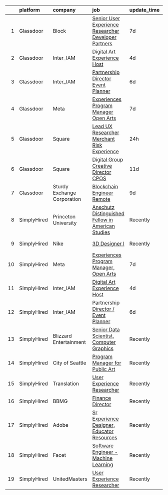 

|    | platform    | company                     | job                                                                                                                                                                                                                                                                                                                      | update_time   | location          |
|---:|:------------|:----------------------------|:-------------------------------------------------------------------------------------------------------------------------------------------------------------------------------------------------------------------------------------------------------------------------------------------------------------------------|:--------------|:------------------|
|  1 | Glassdoor   | Block                       | [Senior User Experience Researcher  Developer   Partners](https://www.glassdoor.com/partner/jobListing.htm?pos=106&ao=1136043&s=58&guid=00000182de0e11d487fb5ec19568cda5&src=GD_JOB_AD&t=SR&vt=w&cs=1_ffd42bb1&cb=1661582840433&jobListingId=1008082214085&jrtk=3-0-1gbf0s4fuklu4801-1gbf0s4gigsog800-7e94a9cd1a85741a-) | 7d            | New York, NY      |
|  2 | Glassdoor   | Inter_IAM                   | [Digital Art Experience Host](https://www.glassdoor.com/partner/jobListing.htm?pos=102&ao=1136043&s=58&guid=00000182de0e11d487fb5ec19568cda5&src=GD_JOB_AD&t=SR&vt=w&ea=1&cs=1_b2546be2&cb=1661582840432&jobListingId=1008086032988&jrtk=3-0-1gbf0s4fuklu4801-1gbf0s4gigsog800-0b7f226d2869b001-)                        | 4d            | New York, NY      |
|  3 | Glassdoor   | Inter_IAM                   | [Partnership Director   Event Planner](https://www.glassdoor.com/partner/jobListing.htm?pos=104&ao=1136043&s=58&guid=00000182de0e11d487fb5ec19568cda5&src=GD_JOB_AD&t=SR&vt=w&ea=1&cs=1_502c06c2&cb=1661582840432&jobListingId=1008082377247&jrtk=3-0-1gbf0s4fuklu4801-1gbf0s4gigsog800-3b17702d11cb6601-)               | 6d            | Manhattan         |
|  4 | Glassdoor   | Meta                        | [Experiences Program Manager  Open Arts](https://www.glassdoor.com/partner/jobListing.htm?pos=101&ao=1136043&s=58&guid=00000182de0e11d487fb5ec19568cda5&src=GD_JOB_AD&t=SR&vt=w&cs=1_e6fcc532&cb=1661582840432&jobListingId=1008081436382&jrtk=3-0-1gbf0s4fuklu4801-1gbf0s4gigsog800-028a6b7ff81718d7-)                  | 7d            | Menlo Park, CA    |
|  5 | Glassdoor   | Square                      | [Lead UX Researcher  Merchant Risk Experience](https://www.glassdoor.com/partner/jobListing.htm?pos=105&ao=1136043&s=58&guid=00000182de0e11d487fb5ec19568cda5&src=GD_JOB_AD&t=SR&vt=w&cs=1_185e32a5&cb=1661582840432&jobListingId=1008097942918&jrtk=3-0-1gbf0s4fuklu4801-1gbf0s4gigsog800-21e7e4aaceb65bfd-)            | 24h           | Oregon            |
|  6 | Glassdoor   | Square                      | [Digital Group Creative Director  CPOS](https://www.glassdoor.com/partner/jobListing.htm?pos=107&ao=1136043&s=58&guid=00000182de0e11d487fb5ec19568cda5&src=GD_JOB_AD&t=SR&vt=w&cs=1_bc2c1592&cb=1661582840433&jobListingId=1008072943733&jrtk=3-0-1gbf0s4fuklu4801-1gbf0s4gigsog800-b60cda63394609e2-)                   | 11d           | Portland, OR      |
|  7 | Glassdoor   | Sturdy Exchange Corporation | [Blockchain Engineer  Remote ](https://www.glassdoor.com/partner/jobListing.htm?pos=103&ao=1136043&s=58&guid=00000182de0e11d487fb5ec19568cda5&src=GD_JOB_AD&t=SR&vt=w&ea=1&cs=1_28673791&cb=1661582840432&jobListingId=1008076436726&jrtk=3-0-1gbf0s4fuklu4801-1gbf0s4gigsog800-00eff58dac326956-)                       | 9d            | Remote            |
|  8 | SimplyHired | Princeton University        | [Anschutz Distinguished Fellow in American Studies](https://www.simplyhired.com/job/NAnWcmSWvXMey4nJk7OeFV620QldnOmxcbEjZqc3i3iIilL8cRtg4g?q=generative+artist)                                                                                                                                                          | Recently      | Princeton, NJ     |
|  9 | SimplyHired | Nike                        | [3D Designer I](https://www.simplyhired.com/job/VIQl9bidPdjdl0kOo8f4Xb6lk-Uf1P7aGtvTl07Ays0ZyFkZ8ibgWA?q=generative+artist)                                                                                                                                                                                              | Recently      | Beaverton, OR     |
| 10 | SimplyHired | Meta                        | [Experiences Program Manager, Open Arts](https://www.simplyhired.com/job/39LFdVDZkOVzjzuKxDh39-uXR6pKfcGOkABaQ3gkkuENYK4d0Gs1Og?q=generative+artist)                                                                                                                                                                     | 7d            | Menlo Park, CA    |
| 11 | SimplyHired | Inter_IAM                   | [Digital Art Experience Host](https://www.simplyhired.com/job/zkX7QnehxTBq47O1KffPpItQPYEflAD4CIRBzMuNp6SwtULAv4twvg?q=generative+artist)                                                                                                                                                                                | 4d            | New York, NY      |
| 12 | SimplyHired | Inter_IAM                   | [Partnership Director / Event Planner](https://www.simplyhired.com/job/bYdIeg6jYtnUVZI7eu8GFczxOTVmUhZwxsoqI15VPfRTHPPDjGVBIw?q=generative+artist)                                                                                                                                                                       | 6d            | Manhattan, NY     |
| 13 | SimplyHired | Blizzard Entertainment      | [Senior Data Scientist, Computer Graphics](https://www.simplyhired.com/job/FiskW-Gz-FCAVeSnphMRdyWJsI2KrVP0qig6JTACI2hq1lHJkEOfoA?q=generative+artist)                                                                                                                                                                   | Recently      | Irvine, CA        |
| 14 | SimplyHired | City of Seattle             | [Program Manager for Public Art](https://www.simplyhired.com/job/wtB7DfD8e7HBKqF53IUAFMrrCUd5awHZEwcMnWuetrizc4hidg6RJw?q=generative+artist)                                                                                                                                                                             | Recently      | Washington State  |
| 15 | SimplyHired | Translation                 | [User Experience Researcher](https://www.simplyhired.com/job/QhlNO6tzMwLs37zg_ddKmO4yszqOHywEf52ejSJjLxlJv-xSNn1VpQ?q=generative+artist)                                                                                                                                                                                 | Recently      | San Francisco, CA |
| 16 | SimplyHired | BBMG                        | [Finance Director](https://www.simplyhired.com/job/TKM1paIOMcSkXgYgtVd50BXA4HZjPlyPyUnc8XNidU3yENY8Bh2Bgg?q=generative+artist)                                                                                                                                                                                           | Recently      | Brooklyn, NY      |
| 17 | SimplyHired | Adobe                       | [Sr Experience Designer, Educator Resources](https://www.simplyhired.com/job/PpsuDGyQ2nbHFlShxFbZkXZ9lPWta7FwxR9ZFFcFidmNaoyEe9I5Ug?q=generative+artist)                                                                                                                                                                 | Recently      | San Francisco, CA |
| 18 | SimplyHired | Facet                       | [Software Engineer - Machine Learning](https://www.simplyhired.com/job/rRl7LpYqGiIowLAwzbrNzMgXtXTFbKgtp-z9fo66PKEqX4Q6nYlO_w?q=generative+artist)                                                                                                                                                                       | Recently      | San Francisco, CA |
| 19 | SimplyHired | UnitedMasters               | [User Experience Researcher](https://www.simplyhired.com/job/8XM5DpGjYzxSQZvpz__rV21LPdlP8huVLxt47BNjIvSePkgehAk8zQ?q=generative+artist)                                                                                                                                                                                 | Recently      | San Francisco, CA |
